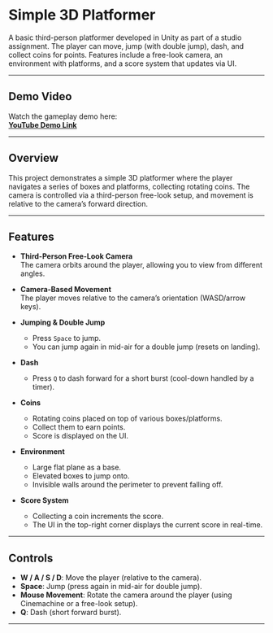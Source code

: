 # Simple 3D Platformer

A basic third-person platformer developed in Unity as part of a studio assignment. The player can move, jump (with double jump), dash, and collect coins for points. Features include a free-look camera, an environment with platforms, and a score system that updates via UI.

---

## Demo Video

Watch the gameplay demo here:  
[**YouTube Demo Link**]()

---

## Overview

This project demonstrates a simple 3D platformer where the player navigates a series of boxes and platforms, collecting rotating coins. The camera is controlled via a third-person free-look setup, and movement is relative to the camera’s forward direction. 

---

## Features

- **Third-Person Free-Look Camera**  
  The camera orbits around the player, allowing you to view from different angles.
  
- **Camera-Based Movement**  
  The player moves relative to the camera’s orientation (WASD/arrow keys).
  
- **Jumping & Double Jump**  
  - Press `Space` to jump.  
  - You can jump again in mid-air for a double jump (resets on landing).
  
- **Dash**  
  - Press `Q` to dash forward for a short burst (cool-down handled by a timer).
  
- **Coins**  
  - Rotating coins placed on top of various boxes/platforms.  
  - Collect them to earn points.  
  - Score is displayed on the UI.
  
- **Environment**  
  - Large flat plane as a base.  
  - Elevated boxes to jump onto.  
  - Invisible walls around the perimeter to prevent falling off.
  
- **Score System**  
  - Collecting a coin increments the score.  
  - The UI in the top-right corner displays the current score in real-time.

---

## Controls

- **W / A / S / D**: Move the player (relative to the camera).  
- **Space**: Jump (press again in mid-air for double jump).  
- **Mouse Movement**: Rotate the camera around the player (using Cinemachine or a free-look setup).  
- **Q**: Dash (short forward burst).

---
